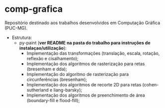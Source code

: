 # comp-grafica
Repositório destinado aos trabalhos desenvolvidos em Computação Gráfica (PUC-MG).

- Estrutura:
  - py-paint (**ver README na pasta do trabalho para instruções de instalaçao/utilização**):
    - Implementação das transformações (translação, escala, rotação, reflexão e cisalhamento);
    - Implementação dos algoritmos de rasterização para retas (bresenham e dda);
    - Implementação do algoritmo de rasterização para circunferências (bresenham);
    - Implementação dos algoritmos de recorte 2D para retas (cohen-sutherland e liang-barsky);
    - Implementação dos algoritmos de preenchimento de área (boundary-fill e flood-fill);
